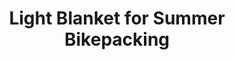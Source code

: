---
layout: community
category: community
title: "Light Blanket for Summer Bikepacking"
description: "What do you recommend in lightweight blankets for summer bikepacking? Quilts! I have 1 that compresses down to a 12oz can size and weight 1 lb. Big fan of my Sierra Designs Nitro 35 quilt."
isTopLevel: false
isSingleLevel: false
isArticle: false
datePublished: 2022-06-17 11:59:00 +0300
dateModified: 2022-06-17 11:59:00 +0300
published: false
---